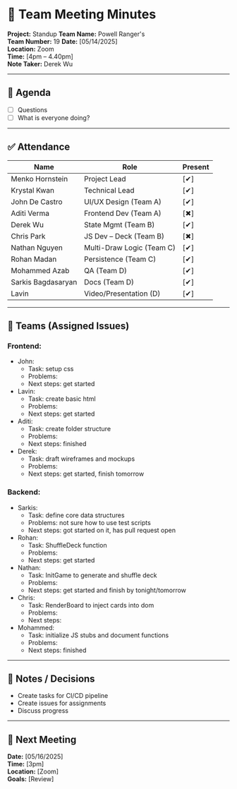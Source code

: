 # 📝 Team Meeting Minutes

**Project:** Standup
**Team Name:** Powell Ranger's  
**Team Number:** 19
**Date:** [05/14/2025]  
**Location:** Zoom  
**Time:** [4pm – 4.40pm]  
**Note Taker:** Derek Wu

---

## 📌 Agenda
- [ ] Questions
- [ ] What is everyone doing?

---

## ✅ Attendance
| Name              | Role                     | Present |
|-------------------|--------------------------|---------|
| Menko Hornstein   | Project Lead             | [✔]  |
| Krystal Kwan      | Technical Lead           | [✔]  |
| John De Castro    | UI/UX Design (Team A)    | [✔]  |
| Aditi Verma       | Frontend Dev (Team A)    | [✖]  |
| Derek Wu          | State Mgmt (Team B)      | [✔]  |
| Chris Park        | JS Dev – Deck (Team B)   | [✖]  |
| Nathan Nguyen     | Multi-Draw Logic (Team C)| [✔]  |
| Rohan Madan       | Persistence (Team C)     | [✔]  |
| Mohammed Azab     | QA (Team D)              | [✔]  |
| Sarkis Bagdasaryan| Docs (Team D)            | [✔]  |
| Lavin             | Video/Presentation (D)   | [✔]  |

---
## 👥 Teams (Assigned Issues)

### Frontend:
- John:
  - Task: setup css
  - Problems: 
  - Next steps: get started
- Lavin:
  - Task: create basic html
  - Problems: 
  - Next steps: get started
- Aditi:
  - Task: create folder structure
  - Problems: 
  - Next steps: finished
- Derek:
  - Task: draft wireframes and mockups
  - Problems: 
  - Next steps: get started, finish tomorrow

### Backend:
- Sarkis:
  - Task: define core data structures
  - Problems: not sure how to use test scripts
  - Next steps: got started on it, has pull request open
- Rohan:
  - Task: ShuffleDeck function
  - Problems: 
  - Next steps: get started
- Nathan:
  - Task: InitGame to generate and shuffle deck
  - Problems: 
  - Next steps: get started and finish by tonight/tomorrow
- Chris:
  - Task: RenderBoard to inject cards into dom
  - Problems: 
  - Next steps:
- Mohammed:
  - Task: initialize JS stubs and document functions
  - Problems: 
  - Next steps: finished


---

## 💬 Notes / Decisions
- Create tasks for CI/CD pipeline
- Create issues for assignments
- Discuss progress

---

## 📅 Next Meeting
**Date:** [05/16/2025]  
**Time:** [3pm]  
**Location:** [Zoom]  
**Goals:** [Review]